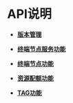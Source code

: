 # API说明<a name="zh-cn_topic_0130978802"></a>

-   **[版本管理](版本管理.md)**  

-   **[终端节点服务功能](终端节点服务功能.md)**  

-   **[终端节点功能](终端节点功能.md)**  

-   **[资源配额功能](资源配额功能.md)**  

-   **[TAG功能](TAG功能.md)**  


